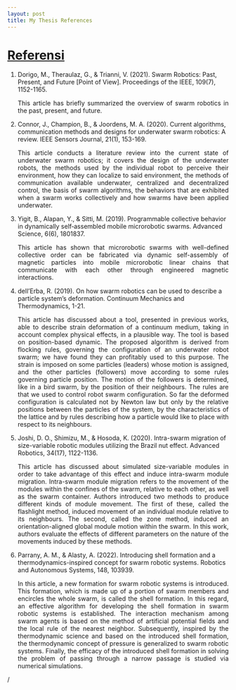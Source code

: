 ```yaml
---
layout: post
title: My Thesis References
---
```


<html>
<head>

</head>
<body>

<h1> <a href= "https://osf.io/8bhnk/?view_only=9c0f7c88b4f442d3bb94f2a30def469a"> Referensi</a></h1>

<ol>
  <li> Dorigo, M., Theraulaz, G., & Trianni, V. (2021). Swarm Robotics: Past, Present, and Future [Point of View]. Proceedings of the IEEE, 109(7), 1152-1165. </li>
  <p align= "justify"> This article has briefly summarized the overview of swarm robotics in the past, present, and future.
  <li> Connor, J., Champion, B., & Joordens, M. A. (2020). Current algorithms, communication methods and designs for underwater swarm robotics: A review. IEEE Sensors Journal, 21(1), 153-169. </li>
  <p align= "justify"> This article conducts a literature review into the current state of underwater swarm robotics; it covers the design of the underwater robots, the methods used by the individual robot to perceive their environment, how they can localize to said environment, the methods of communication available underwater, centralized and decentralized control, the basis of swarm algorithms, the behaviors that are exhibited when a swarm works collectively and how swarms have been applied underwater.
  <li> Yigit, B., Alapan, Y., & Sitti, M. (2019). Programmable collective behavior in dynamically self‐assembled mobile microrobotic swarms. Advanced Science, 6(6), 1801837. </li>
  <p align= "justify"> This article has shown that microrobotic swarms with well-defined collective order can be fabricated via dynamic self-assembly of magnetic particles into mobile microrobotic linear chains that communicate with each other through engineered magnetic interactions.
  <li> dell’Erba, R. (2019). On how swarm robotics can be used to describe a particle system’s deformation. Continuum Mechanics and Thermodynamics, 1-21. </li>
  <p align= "justify"> This article has discussed about a tool, presented in previous works, able to describe strain deformation of a continuum medium, taking in account complex physical effects, in a plausible way. The tool is based on position-based dynamic. The proposed algorithm is derived from flocking rules, governing the configuration
of an underwater robot swarm; we have found they can profitably used to this purpose. The strain is imposed on some particles (leaders) whose motion is assigned, and the other particles (followers) move according to some rules governing particle position. The motion of the followers is determined, like in a bird swarm, by the position of their neighbours. The rules are that we used to control robot swarm configuration. So far the deformed configuration is calculated not by Newton law but only by the relative positions between the particles of the system, by the characteristics of the lattice and by rules describing how a particle would like to place with respect to its neighbours. 
  <li> Joshi, D. O., Shimizu, M., & Hosoda, K. (2020). Intra-swarm migration of size-variable robotic modules utilizing the Brazil nut effect. Advanced Robotics, 34(17), 1122-1136. </li>
  <p align= "justify"> This article has discussed about simulated size-variable modules in order to take advantage of this effect and induce intra-swarm module migration. Intra-swarm module migration refers to the movement of the modules within the confines of the swarm, relative to each other, as well as the swarm container. Authors introduced two
methods to produce different kinds of module movement. The first of these, called the flashlight method, induced movement of an individual module relative to its neighbours. The second, called the zone method, induced an orientation-aligned global module motion within the swarm. In this work, authors evaluate the effects of different parameters on the nature of the movements induced by these methods.
  <li> Parrany, A. M., & Alasty, A. (2022). Introducing shell formation and a thermodynamics-inspired concept for swarm robotic systems. Robotics and Autonomous Systems, 148, 103939.</li>
  <p align= "justify"> In this article, a new formation for swarm robotic systems is introduced. This formation, which is made up of a portion of swarm members and encircles the whole swarm, is called the shell formation. In this regard, an effective algorithm for developing the shell formation in swarm robotic systems is established. The interaction mechanism among swarm agents is based on the method of artificial potential fields and the local rule of the nearest neighbor. Subsequently, inspired by the thermodynamic science and based on the introduced shell formation, the thermodynamic concept of pressure is generalized to swarm robotic systems. Finally, the efficacy of the introduced shell formation in solving the problem of passing through a narrow passage is studied via numerical simulations.
</ol>/


 
 </body>
 </html>

